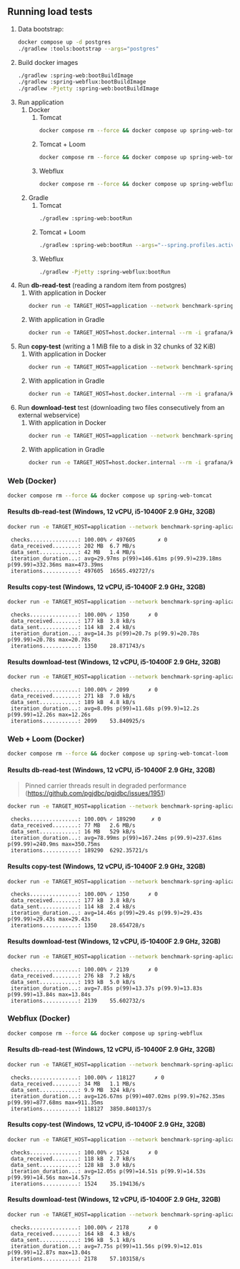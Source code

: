 ## Running load tests

1. Data bootstrap:
   ```bash
   docker compose up -d postgres
   ./gradlew :tools:bootstrap --args="postgres"
   ```
2. Build docker images
   ```bash
   ./gradlew :spring-web:bootBuildImage
   ./gradlew :spring-webflux:bootBuildImage
   ./gradlew -Pjetty :spring-web:bootBuildImage
   ```
3. Run application
   1. Docker
       1. Tomcat
           ```bash
          docker compose rm --force && docker compose up spring-web-tomcat
          ```
       2. Tomcat + Loom
           ```bash
          docker compose rm --force && docker compose up spring-web-tomcat-loom
          ```
       3. Webflux
           ```bash
          docker compose rm --force && docker compose up spring-webflux
          ```
   2. Gradle
      1. Tomcat
          ```bash
         ./gradlew :spring-web:bootRun
         ```
      2. Tomcat + Loom
          ```bash
         ./gradlew :spring-web:bootRun --args="--spring.profiles.active=loom"
         ```
      3. Webflux
          ```bash
         ./gradlew -Pjetty :spring-webflux:bootRun
         ```
4. Run **db-read-test** (reading a random item from postgres)
   1. With application in Docker
      ```bash
      docker run -e TARGET_HOST=application --network benchmark-spring-aplication_default --rm -i grafana/k6 run --quiet - <tools/k6/db-read-test.js
      ```
   2. With application in Gradle
      ```bash
      docker run -e TARGET_HOST=host.docker.internal --rm -i grafana/k6 run --quiet - <tools/k6/db-read-test.js
      ```
5. Run **copy-test** (writing a 1 MiB file to a disk in 32 chunks of 32 KiB)
    1. With application in Docker
       ```bash
       docker run -e TARGET_HOST=application --network benchmark-spring-aplication_default --rm -i grafana/k6 run --quiet - <tools/k6/copy-test.js
       ```
    2. With application in Gradle
       ```bash
       docker run -e TARGET_HOST=host.docker.internal --rm -i grafana/k6 run --quiet - <tools/k6/copy-test.js
       ```
6. Run **download-test** test (downloading two files consecutively from an external webservice)
    1. With application in Docker
       ```bash
       docker run -e TARGET_HOST=application --network benchmark-spring-aplication_default --rm -i grafana/k6 run --quiet - <tools/k6/download-test.js
       ```
    2. With application in Gradle
       ```bash
       docker run -e TARGET_HOST=host.docker.internal --rm -i grafana/k6 run --quiet - <tools/k6/download-test.js
       ```

### Web (Docker)
```bash
docker compose rm --force && docker compose up spring-web-tomcat
```
#### Results **db-read-test** (Windows, 12 vCPU, i5-10400F 2.9 GHz, 32GB)
```bash
docker run -e TARGET_HOST=application --network benchmark-spring-aplication_default --rm -i grafana/k6 run --quiet - <tools/k6/db-read-test.js
```
     checks...............: 100.00% ✓ 497605       ✗ 0
     data_received........: 202 MB  6.7 MB/s
     data_sent............: 42 MB   1.4 MB/s
     iteration_duration...: avg=29.97ms p(99)=146.61ms p(99.9)=239.18ms p(99.99)=332.36ms max=473.39ms
     iterations...........: 497605  16565.492727/s

#### Results **copy-test** (Windows, 12 vCPU, i5-10400F 2.9 GHz, 32GB)
```bash
docker run -e TARGET_HOST=application --network benchmark-spring-aplication_default --rm -i grafana/k6 run --quiet - <tools/k6/copy-test.js
```
     checks...............: 100.00% ✓ 1350      ✗ 0
     data_received........: 177 kB  3.8 kB/s
     data_sent............: 114 kB  2.4 kB/s
     iteration_duration...: avg=14.3s p(99)=20.7s p(99.9)=20.78s p(99.99)=20.78s max=20.78s
     iterations...........: 1350    28.871743/s


#### Results **download-test** (Windows, 12 vCPU, i5-10400F 2.9 GHz, 32GB)
```bash
docker run -e TARGET_HOST=application --network benchmark-spring-aplication_default --rm -i grafana/k6 run --quiet - <tools/k6/download-test.js
```
     checks...............: 100.00% ✓ 2099      ✗ 0
     data_received........: 271 kB  7.0 kB/s
     data_sent............: 189 kB  4.8 kB/s
     iteration_duration...: avg=8.09s p(99)=11.68s p(99.9)=12.2s p(99.99)=12.26s max=12.26s
     iterations...........: 2099    53.840925/s

### Web + Loom (Docker)
```bash
docker compose rm --force && docker compose up spring-web-tomcat-loom
```
#### Results **db-read-test** (Windows, 12 vCPU, i5-10400F 2.9 GHz, 32GB)
> Pinned carrier threads result in degraded performance (https://github.com/pgjdbc/pgjdbc/issues/1951)
```bash
docker run -e TARGET_HOST=application --network benchmark-spring-aplication_default --rm -i grafana/k6 run --quiet - <tools/k6/db-read-test.js
```
     checks...............: 100.00% ✓ 189290     ✗ 0
     data_received........: 77 MB   2.6 MB/s
     data_sent............: 16 MB   529 kB/s
     iteration_duration...: avg=78.99ms p(99)=167.24ms p(99.9)=237.61ms p(99.99)=240.9ms max=350.75ms
     iterations...........: 189290  6292.35721/s

#### Results **copy-test** (Windows, 12 vCPU, i5-10400F 2.9 GHz, 32GB)
```bash
docker run -e TARGET_HOST=application --network benchmark-spring-aplication_default --rm -i grafana/k6 run --quiet - <tools/k6/copy-test.js
```
     checks...............: 100.00% ✓ 1350      ✗ 0
     data_received........: 177 kB  3.8 kB/s
     data_sent............: 114 kB  2.4 kB/s
     iteration_duration...: avg=14.46s p(99)=29.4s p(99.9)=29.43s p(99.99)=29.43s max=29.43s
     iterations...........: 1350    28.654728/s


#### Results **download-test** (Windows, 12 vCPU, i5-10400F 2.9 GHz, 32GB)
```bash
docker run -e TARGET_HOST=application --network benchmark-spring-aplication_default --rm -i grafana/k6 run --quiet - <tools/k6/download-test.js
```
     checks...............: 100.00% ✓ 2139      ✗ 0
     data_received........: 276 kB  7.2 kB/s
     data_sent............: 193 kB  5.0 kB/s
     iteration_duration...: avg=7.85s p(99)=13.37s p(99.9)=13.83s p(99.99)=13.84s max=13.84s
     iterations...........: 2139    55.602732/s

### Webflux (Docker)
```bash
docker compose rm --force && docker compose up spring-webflux
```
#### Results **db-read-test** (Windows, 12 vCPU, i5-10400F 2.9 GHz, 32GB)
```bash
docker run -e TARGET_HOST=application --network benchmark-spring-aplication_default --rm -i grafana/k6 run --quiet - <tools/k6/db-read-test.js
```
     checks...............: 100.00% ✓ 118127      ✗ 0
     data_received........: 34 MB   1.1 MB/s
     data_sent............: 9.9 MB  324 kB/s
     iteration_duration...: avg=126.67ms p(99)=407.02ms p(99.9)=762.35ms p(99.99)=877.68ms max=911.35ms
     iterations...........: 118127  3850.840137/s

#### Results **copy-test** (Windows, 12 vCPU, i5-10400F 2.9 GHz, 32GB)
```bash
docker run -e TARGET_HOST=application --network benchmark-spring-aplication_default --rm -i grafana/k6 run --quiet - <tools/k6/copy-test.js
```
     checks...............: 100.00% ✓ 1524      ✗ 0
     data_received........: 118 kB  2.7 kB/s
     data_sent............: 128 kB  3.0 kB/s
     iteration_duration...: avg=12.05s p(99)=14.51s p(99.9)=14.53s p(99.99)=14.56s max=14.57s
     iterations...........: 1524    35.194136/s

#### Results **download-test** (Windows, 12 vCPU, i5-10400F 2.9 GHz, 32GB)
```bash
docker run -e TARGET_HOST=application --network benchmark-spring-aplication_default --rm -i grafana/k6 run --quiet - <tools/k6/download-test.js
```
     checks...............: 100.00% ✓ 2178      ✗ 0
     data_received........: 164 kB  4.3 kB/s
     data_sent............: 196 kB  5.1 kB/s
     iteration_duration...: avg=7.75s p(99)=11.56s p(99.9)=12.01s p(99.99)=12.87s max=13.04s
     iterations...........: 2178    57.103158/s
